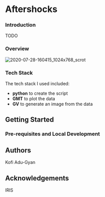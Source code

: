 # Aftershocks

### Introduction

TODO

### Overview

![2020-07-28-160415_1024x768_scrot](https://user-images.githubusercontent.com/44382721/88723127-f1285400-d0ed-11ea-810b-a48c7cdcdeec.png)


### Tech Stack

The tech stack I used included:

* **python** to create the script
* **GMT** to plot the data
* **GV** to generate an image from the data

Getting Started
---
### Pre-requisites and Local Development

Authors
---
Kofi Adu-Gyan

Acknowledgements
---
IRIS
